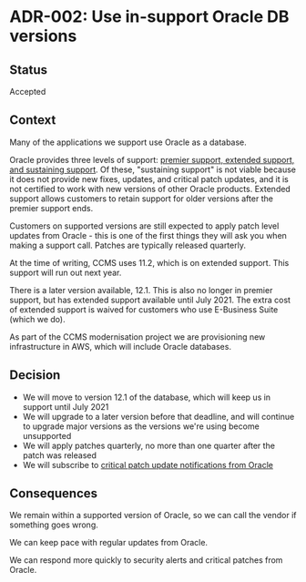 # ADR-002: Use in-support Oracle DB versions

## Status

Accepted

## Context

Many of the applications we support use Oracle as a database.

Oracle provides three levels of support: [premier support, extended support, and sustaining support](https://www.oracle.com/support/lifetime-support/resources.html). Of these, "sustaining support" is not viable because it does not provide new fixes, updates, and critical patch updates, and it is not certified to work with new versions of other Oracle products. Extended support allows customers to retain support for older versions after the premier support ends.

Customers on supported versions are still expected to apply patch level updates from Oracle - this is one of the first things they will ask you when making a support call. Patches are typically released quarterly.

At the time of writing, CCMS uses 11.2, which is on extended support. This support will run out next year.

There is a later version available, 12.1. This is also no longer in premier support, but has extended support available until July 2021. The extra cost of extended support is waived for customers who use E-Business Suite (which we do).

As part of the CCMS modernisation project we are provisioning new infrastructure in AWS, which will include Oracle databases.

## Decision

- We will move to version 12.1 of the database, which will keep us in support until July 2021
- We will upgrade to a later version before that deadline, and will continue to upgrade major versions as the versions we're using become unsupported
- We will apply patches quarterly, no more than one quarter after the patch was released
- We will subscribe to [critical patch update notifications from Oracle](https://www.oracle.com/technetwork/topics/security/alerts-086861.html)

## Consequences
We remain within a supported version of Oracle, so we can call the vendor if something goes wrong.

We can keep pace with regular updates from Oracle.

We can respond more quickly to security alerts and critical patches from Oracle.
